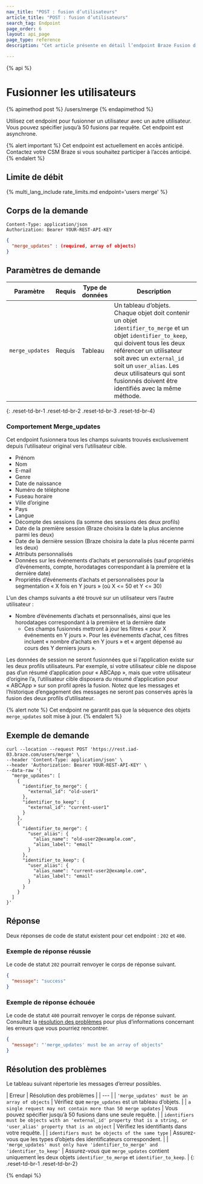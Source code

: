 ```yaml
---
nav_title: "POST : fusion d’utilisateurs"
article_title: "POST : fusion d’utilisateurs"
search_tag: Endpoint
page_order: 6
layout: api_page
page_type: reference
description: "Cet article présente en détail l’endpoint Braze Fusion d’utilisateurs."

---
```

{% api %}
# Fusionner les utilisateurs
{% apimethod post %}
/users/merge
{% endapimethod %}

Utilisez cet endpoint pour fusionner un utilisateur avec un autre utilisateur. Vous pouvez spécifier jusqu’à 50 fusions par requête. Cet endpoint est asynchrone.

{% alert important %}
Cet endpoint est actuellement en accès anticipé. Contactez votre CSM Braze si vous souhaitez participer à l’accès anticipé.
{% endalert %}

## Limite de débit

{% multi_lang_include rate_limits.md endpoint='users merge' %}

## Corps de la demande

```
Content-Type: application/json
Authorization: Bearer YOUR-REST-API-KEY
```

```json
{
  "merge_updates" : (required, array of objects)
}
```

## Paramètres de demande

| Paramètre | Requis | Type de données | Description |
|---|---|---|---|
| `merge_updates` | Requis | Tableau | Un tableau d’objets. Chaque objet doit contenir un objet `identifier_to_merge` et un objet `identifier_to_keep`, qui doivent tous les deux référencer un utilisateur soit avec un `external_id` soit un `user_alias`. Les deux utilisateurs qui sont fusionnés doivent être identifiés avec la même méthode. |
{: .reset-td-br-1 .reset-td-br-2 .reset-td-br-3 .reset-td-br-4}

### Comportement Merge_updates

Cet endpoint fusionnera tous les champs suivants trouvés exclusivement depuis l’utilisateur original vers l’utilisateur cible.

- Prénom
- Nom
- E-mail
- Genre
- Date de naissance
- Numéro de téléphone
- Fuseau horaire
- Ville d’origine
- Pays
- Langue
- Décompte des sessions (la somme des sessions des deux profils)
- Date de la première session (Braze choisira la date la plus ancienne parmi les deux)
- Date de la dernière session (Braze choisira la date la plus récente parmi les deux)
- Attributs personnalisés
- Données sur les événements d’achats et personnalisés (sauf propriétés d’événements, compte, horodatages correspondant à la première et la dernière date)
- Propriétés d’événements d’achats et personnalisées pour la segmentation « X fois en Y jours » (où X <= 50 et Y <= 30)

L’un des champs suivants a été trouvé sur un utilisateur vers l’autre utilisateur :
- Nombre d’événements d’achats et personnalisés, ainsi que les horodatages correspondant à la première et la dernière date
  - Ces champs fusionnés mettront à jour les filtres « pour X événements en Y jours ». Pour les événements d’achat, ces filtres incluent « nombre d’achats en Y jours » et « argent dépensé au cours des Y derniers jours ».

Les données de session ne seront fusionnées que si l’application existe sur les deux profils utilisateurs. Par exemple, si votre utilisateur cible ne dispose pas d’un résumé d’application pour « ABCApp », mais que votre utilisateur d’origine l’a, l’utilisateur cible disposera du résumé d’application pour « ABCApp » sur son profil après la fusion. Notez que les messages et l’historique d’engagement des messages ne seront pas conservés après la fusion des deux profils d’utilisateur.

{% alert note %}
Cet endpoint ne garantit pas que la séquence des objets `merge_updates` soit mise à jour.
{% endalert %}

## Exemple de demande

```
curl --location --request POST 'https://rest.iad-03.braze.com/users/merge' \
--header 'Content-Type: application/json' \
--header 'Authorization: Bearer YOUR-REST-API-KEY' \
--data-raw '{
  "merge_updates": [
    {
      "identifier_to_merge": {
        "external_id": "old-user1"
      },
      "identifier_to_keep": {
        "external_id": "current-user1"
      }
    },
    {
      "identifier_to_merge": {
        "user_alias": {
          "alias_name": "old-user2@example.com",
          "alias_label": "email"
        }
      },
      "identifier_to_keep": {
        "user_alias": {
          "alias_name": "current-user2@example.com",
          "alias_label": "email"
        }
      }
    }
  ]
}'
```

## Réponse

Deux réponses de code de statut existent pour cet endpoint : `202` et `400`.

### Exemple de réponse réussie

Le code de statut `202` pourrait renvoyer le corps de réponse suivant.

```json
{
  "message": "success"
}
```

### Exemple de réponse échouée

Le code de statut `400` pourrait renvoyer le corps de réponse suivant. Consultez la [résolution des problèmes](#troubleshooting) pour plus d’informations concernant les erreurs que vous pourriez rencontrer.

```json
{
  "message": "'merge_updates' must be an array of objects"
}
```

## Résolution des problèmes

Le tableau suivant répertorie les messages d’erreur possibles.

| Erreur | Résolution des problèmes |
| --- |
| `'merge_updates' must be an array of objects` | Vérifiez que `merge_updates` est un tableau d’objets. |
| `a single request may not contain more than 50 merge updates` | Vous pouvez spécifier jusqu’à 50 fusions dans une seule requête. |
| `identifiers must be objects with an 'external_id' property that is a string, or 'user_alias' property that is an object` | Vérifiez les identifiants dans votre requête. |
| `identifiers must be objects of the same type` | Assurez-vous que les types d’objets des identificateurs correspondent. |
| `'merge_updates' must only have 'identifier_to_merge' and 'identifier_to_keep'` | Assurez-vous que `merge_updates` contient uniquement les deux objets `identifier_to_merge` et `identifier_to_keep`. |
{: .reset-td-br-1 .reset-td-br-2}

{% endapi %}
